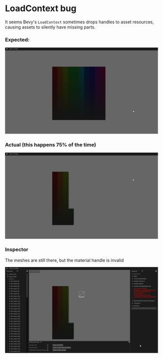 # LoadContext bug

It seems Bevy's `LoadContext` sometimes drops handles to asset resources, causing assets to silently have missing parts.

### Expected:
![Expected output](assets/correct.png)

### Actual (this happens 75% of the time)
![Actual](assets/possible.png)

### Inspector

The meshes are still there, but the material handle is invalid

![Inspector](assets/inspector.png)